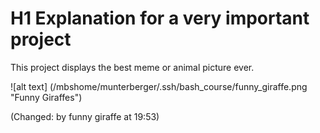 # H1 Explanation for a very important project
This project displays the best meme or animal picture ever. 

![alt text] (/mbshome/munterberger/.ssh/bash_course/funny_giraffe.png "Funny Giraffes")

(Changed: by funny giraffe at 19:53)
